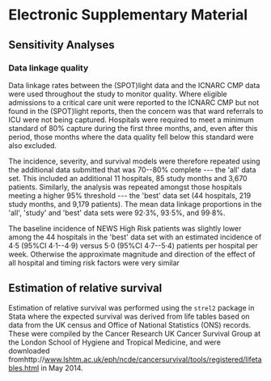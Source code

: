 # Electronic Supplementary Material

## Sensitivity Analyses

### Data linkage quality

Data linkage rates between the (SPOT)light data and the ICNARC CMP data were used throughout the study to monitor quality. Where eligible admissions to a critical care unit were reported to the ICNARC CMP but not found in the (SPOT)light reports, then the concern was that ward referrals to ICU were not being captured. Hospitals were required to meet a minimum standard of 80% capture during the first three months, and, even after this period, those months where the data quality fell below this standard were also excluded. 

The incidence, severity, and survival models were therefore repeated using the additional data submitted that was 70--80% complete --- the 'all' data set. This included an additional 11 hospitals, 85 study months and 3,670 patients. Similarly, the analysis was repeated amongst those hospitals meeting a higher 95% threshold --- the 'best' data set (44 hospitals, 219 study months, and 9,179 patients). The mean data linkage proportions in the 'all', 'study' and 'best' data sets were 92·3%, 93·5%, and 99·8%. 

The baseline incidence of NEWS High Risk patients was slightly lower among the 44 hospitals in the 'best' data set with an estimated incidence of 4·5 (95%CI 4·1--4·9) versus 5·0 (95%CI 4·7--5·4) patients per hospital per week. Otherwise the approximate magnitude and direction of the effect of all hospital and timing risk factors were very similar


## Estimation of relative survival

Estimation of relative survival was performed using the `strel2` package in Stata where the expected survival was derived from life tables based on data from the UK census and Office of National Statistics (ONS) records. These were compiled by the Cancer Research UK Cancer Survival Group at the London School of Hygiene and Tropical Medicine, and were downloaded fromhttp://www.lshtm.ac.uk/eph/ncde/cancersurvival/tools/registered/lifetables.html in May 2014.

